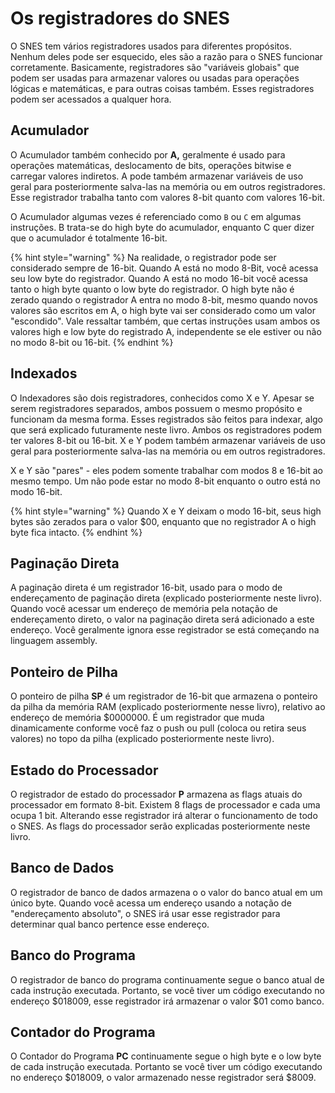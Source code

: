 # Os registradores do SNES

O SNES tem vários registradores usados para diferentes propósitos. Nenhum deles pode ser esquecido, eles são a razão para o SNES funcionar corretamente. Basicamente, registradores são "variáveis globais" que podem ser usadas para armazenar valores ou usadas para operações lógicas e matemáticas, e para outras coisas também. Esses registradores podem ser acessados a qualquer hora.

## Acumulador

O Acumulador também conhecido por **A,** geralmente é usado para operações matemáticas, deslocamento de bits, operações bitwise e carregar valores indiretos. A pode também armazenar variáveis de uso geral para posteriormente salva-las na memória ou em outros registradores. Esse registrador trabalha tanto com valores 8-bit quanto com valores 16-bit.

O Acumulador algumas vezes é referenciado como  `B` ou `C` em algumas instruções. B trata-se do high byte do acumulador, enquanto C quer dizer que o acumulador é totalmente 16-bit.

{% hint style="warning" %}
Na realidade, o registrador pode ser considerado sempre de 16-bit. Quando A está no modo 8-Bit, você acessa seu low byte do registrador. Quando A está no modo 16-bit você acessa tanto o high byte quanto o low byte do registrador. O high byte não é zerado quando o registrador A entra no modo 8-bit, mesmo quando novos valores são escritos em A, o high byte vai ser considerado como um valor "escondido". Vale ressaltar também, que certas instruções usam ambos os valores high e low byte do registrado A, independente se ele estiver ou não no modo 8-bit ou 16-bit.
{% endhint %}

## Indexados

O Indexadores são dois registradores, conhecidos como X e Y. Apesar se serem registradores separados, ambos possuem o mesmo propósito e funcionam da mesma forma. Esses registrados são feitos para indexar, algo que será explicado futuramente neste livro. Ambos os registradores podem ter valores 8-bit ou 16-bit. X e Y podem também armazenar variáveis de uso geral para posteriormente salva-las na memória ou em outros registradores. 

X e Y são "pares" - eles podem somente trabalhar com modos 8 e 16-bit ao mesmo tempo. Um não pode estar no modo 8-bit enquanto o outro está no modo 16-bit.

{% hint style="warning" %}
Quando X e Y deixam o modo 16-bit, seus high bytes são zerados para o valor $00, enquanto que no registrador A o high byte fica intacto.
{% endhint %}

## Paginação Direta

A paginação direta é um registrador 16-bit, usado para o modo de endereçamento de paginação direta \(explicado posteriormente neste livro\). Quando você acessar um endereço de memória pela notação de endereçamento direto, o valor na paginação direta será adicionado a este endereço. Você geralmente ignora esse registrador se está começando na linguagem assembly.

## Ponteiro de Pilha

O ponteiro de pilha **SP** é um registrador de 16-bit que armazena o ponteiro da pilha da memória RAM \(explicado posteriormente nesse livro\), relativo ao endereço de memória $0000000. É um registrador que muda dinamicamente conforme você faz o push ou pull \(coloca ou retira seus valores\) no topo da pilha \(explicado posteriormente neste livro\).

## Estado do Processador

O registrador de estado do processador **P** armazena as flags atuais do processador em formato 8-bit. Existem 8 flags de processador e cada uma ocupa 1 bit. Alterando esse registrador irá alterar o funcionamento de todo o SNES. As flags do processador serão explicadas posteriormente neste livro.

## Banco de Dados

O registrador de banco de dados armazena o o valor do banco atual em um único byte. Quando você acessa um endereço usando a notação de "endereçamento absoluto", o SNES irá usar esse registrador para determinar qual banco pertence esse endereço.

## Banco do Programa

O registrador de banco do programa continuamente segue o banco atual de cada instrução executada. Portanto, se você tiver um código executando no endereço $018009, esse registrador irá armazenar o valor $01 como banco.

## Contador do Programa

O Contador do Programa **PC** continuamente segue o high byte e o low byte de cada instrução executada. Portanto se você tiver um código executando no endereço $018009, o valor armazenado nesse registrador será $8009.

